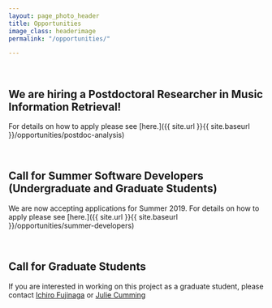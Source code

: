 ```yaml
---
layout: page_photo_header
title: Opportunities
image_class: headerimage
permalink: "/opportunities/"

---
```

<br>

## We are hiring a Postdoctoral Researcher in Music Information Retrieval!

For details on how to apply please see [here.]({{ site.url }}{{ site.baseurl }}/opportunities/postdoc-analysis)

<br>

## Call for Summer Software Developers (Undergraduate and Graduate Students)

We are now accepting applications for Summer 2019. For details on how to apply please see [here.]({{ site.url }}{{ site.baseurl }}/opportunities/summer-developers)

<br>

## Call for Graduate Students

If you are interested in working on this project as a graduate student, please contact [Ichiro Fujinaga](mailto:ich@music.mcgill.ca) or [Julie Cumming](mailto:julie.cumming@mcgill.ca)